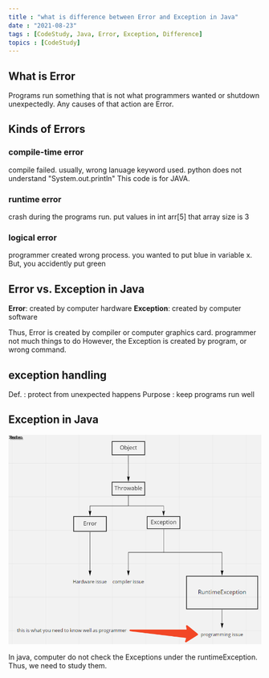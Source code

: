 ```yaml
---
title : "what is difference between Error and Exception in Java"
date : "2021-08-23"
tags : [CodeStudy, Java, Error, Exception, Difference]
topics : [CodeStudy]
---
```


## What is Error

Programs run something that is not what programmers wanted or shutdown unexpectedly.
Any causes of that action are Error.

## Kinds of Errors

### compile-time error 
compile failed. usually, wrong lanuage keyword used. python does not understand "System.out.println" This code is for JAVA.

### runtime error
crash during the programs run. put values in int arr[5] that array size is 3

### logical error
programmer created wrong process. you wanted to put blue in variable x. But, you accidently put green

## Error vs. Exception in Java

**Error**: created by computer hardware
**Exception**: created by computer software

Thus, Error is created by compiler or computer graphics card. programmer not much things to do
However, the Exception is created by program, or wrong command. 

## exception handling

Def. : protect from unexpected happens
Purpose : keep programs run well 

## Exception in Java

![](https://raw.githubusercontent.com/eunhanlee/img/main/0040_Exception_in_Java.png)

In java, computer do not check the Exceptions under the runtimeException. Thus, we need to study them.